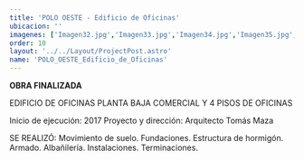 ```yaml
---
title: 'POLO OESTE - Edificio de Oficinas'
ubicacion: ''
imagenes: ['Imagen32.jpg','Imagen33.jpg','Imagen34.jpg','Imagen35.jpg','Imagen36.jpg']
order: 10
layout: '../../Layout/ProjectPost.astro'
name: 'POLO_OESTE_Edificio_de_Oficinas'
---
```


**OBRA FINALIZADA**

EDIFICIO DE OFICINAS  PLANTA BAJA COMERCIAL  Y 4 PISOS DE OFICINAS

Inicio de ejecución:  2017
Proyecto y dirección:  Arquitecto Tomás Maza

SE REALIZÓ:
Movimiento de suelo.
Fundaciones.
Estructura de hormigón.
Armado.
Albañilería.
Instalaciones.
Terminaciones.

